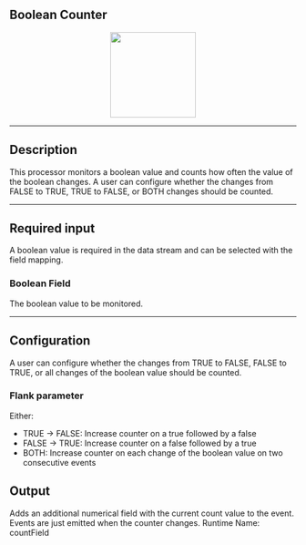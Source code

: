 <!--
  ~ Licensed to the Apache Software Foundation (ASF) under one or more
  ~ contributor license agreements.  See the NOTICE file distributed with
  ~ this work for additional information regarding copyright ownership.
  ~ The ASF licenses this file to You under the Apache License, Version 2.0
  ~ (the "License"); you may not use this file except in compliance with
  ~ the License.  You may obtain a copy of the License at
  ~
  ~    http://www.apache.org/licenses/LICENSE-2.0
  ~
  ~ Unless required by applicable law or agreed to in writing, software
  ~ distributed under the License is distributed on an "AS IS" BASIS,
  ~ WITHOUT WARRANTIES OR CONDITIONS OF ANY KIND, either express or implied.
  ~ See the License for the specific language governing permissions and
  ~ limitations under the License.
  ~
  -->

## Boolean Counter

<p align="center"> 
    <img src="icon.png" width="150px;" class="pe-image-documentation"/>
</p>

***

## Description

This processor monitors a boolean value and counts how often the value of the boolean changes. 
A user can configure whether the changes from FALSE to TRUE, TRUE to FALSE, or BOTH changes should be counted.

***

## Required input

A boolean value is required in the data stream and can be selected with the field mapping.

### Boolean Field

The boolean value to be monitored.

***

## Configuration

A user can configure whether the changes from TRUE to FALSE, FALSE to TRUE, or all changes of the boolean value should be counted.

### Flank parameter

Either:
* TRUE -> FALSE: Increase counter on a true followed by a false 
* FALSE -> TRUE: Increase counter on a false followed by a true
* BOTH: Increase counter on each change of the boolean value on two consecutive events

## Output

Adds an additional numerical field with the current count value to the event. Events are just emitted when the counter changes.
Runtime Name: countField